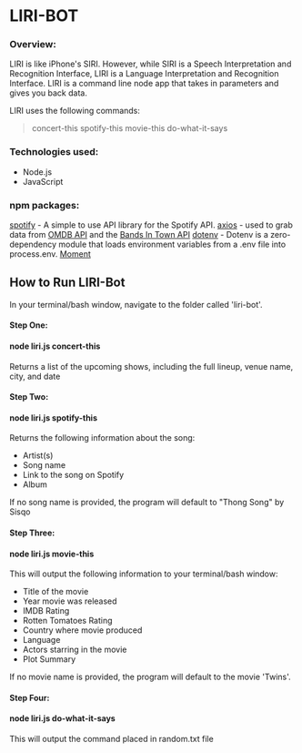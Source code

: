# LIRI-BOT

### Overview:

LIRI is like iPhone's SIRI. However, while SIRI is a Speech Interpretation and Recognition Interface, LIRI is a Language Interpretation and Recognition Interface. LIRI is a command line node app that takes in parameters and gives you back data.

LIRI uses the following commands:

> concert-this
> spotify-this
> movie-this
> do-what-it-says

### Technologies used:

* Node.js
* JavaScript

### npm packages:

[spotify](https://www.npmjs.com/package/node-spotify-api) - A simple to use API library for the Spotify API.
[axios](https://www.npmjs.com/package/axios) - used to grab data from [OMDB API](http://www.omdbapi.com) and the [Bands In Town API](http://www.artists.bandsintown.com/bandsintown-api)
[dotenv](https://www.npmjs.com/package/dotenv) - Dotenv is a zero-dependency module that loads environment variables from a .env file into process.env.
[Moment](https://www.npmjs.com/package/moment)


## How to Run LIRI-Bot

In your terminal/bash window, navigate to the folder called 'liri-bot'.

#### Step One: 

#### node liri.js concert-this <artist name here>

Returns a list of the upcoming shows, including the full lineup, venue name, city, and date

#### Step Two: 

#### node liri.js spotify-this <song name here>

Returns the following information about the song:

* Artist(s)
* Song name
* Link to the song on Spotify
* Album

If no song name is provided, the program will default to "Thong Song" by Sisqo

#### Step Three: 

#### node liri.js movie-this <movie name here>

This will output the following information to your terminal/bash window:

* Title of the movie
* Year movie was released
* IMDB Rating
* Rotten Tomatoes Rating
* Country where movie produced
* Language
* Actors starring in the movie
* Plot Summary

If no movie name is provided, the program will default to the movie 'Twins'.

#### Step Four: 

#### node liri.js do-what-it-says

This will output the command placed in random.txt file
